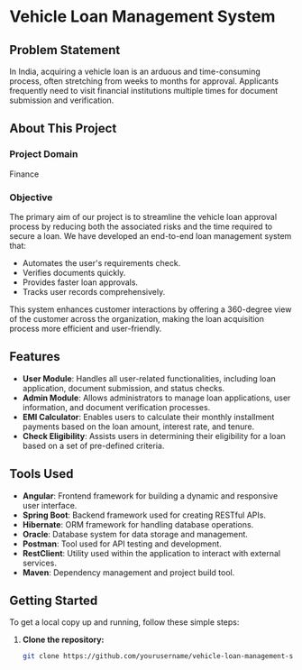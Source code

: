 # Vehicle Loan Management System

## Problem Statement
In India, acquiring a vehicle loan is an arduous and time-consuming process, often stretching from weeks to months for approval. Applicants frequently need to visit financial institutions multiple times for document submission and verification.

## About This Project

### Project Domain
Finance

### Objective
The primary aim of our project is to streamline the vehicle loan approval process by reducing both the associated risks and the time required to secure a loan. We have developed an end-to-end loan management system that:

- Automates the user's requirements check.
- Verifies documents quickly.
- Provides faster loan approvals.
- Tracks user records comprehensively.

This system enhances customer interactions by offering a 360-degree view of the customer across the organization, making the loan acquisition process more efficient and user-friendly.

## Features

- **User Module**: Handles all user-related functionalities, including loan application, document submission, and status checks.
- **Admin Module**: Allows administrators to manage loan applications, user information, and document verification processes.
- **EMI Calculator**: Enables users to calculate their monthly installment payments based on the loan amount, interest rate, and tenure.
- **Check Eligibility**: Assists users in determining their eligibility for a loan based on a set of pre-defined criteria.

## Tools Used

- **Angular**: Frontend framework for building a dynamic and responsive user interface.
- **Spring Boot**: Backend framework used for creating RESTful APIs.
- **Hibernate**: ORM framework for handling database operations.
- **Oracle**: Database system for data storage and management.
- **Postman**: Tool used for API testing and development.
- **RestClient**: Utility used within the application to interact with external services.
- **Maven**: Dependency management and project build tool.

## Getting Started

To get a local copy up and running, follow these simple steps:

1. **Clone the repository:**
   ```bash
   git clone https://github.com/yourusername/vehicle-loan-management-system.git
